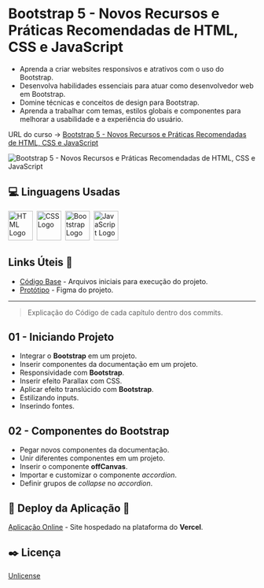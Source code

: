 # Bootstrap 5 - Novos Recursos e Práticas Recomendadas de HTML, CSS e JavaScript

* Aprenda a criar websites responsivos e atrativos com o uso do Bootstrap.
* Desenvolva habilidades essenciais para atuar como desenvolvedor web em Bootstrap.
* Domine técnicas e conceitos de design para Bootstrap.
* Aprenda a trabalhar com temas, estilos globais e componentes para melhorar a usabilidade e a experiência do usuário.

URL do curso -> [Bootstrap 5 - Novos Recursos e Práticas Recomendadas de HTML, CSS e JavaScript](https://cursos.alura.com.br/course/bootstrap-5-novos-recursos-praticas-html-css-javascript)

![Bootstrap 5 - Novos Recursos e Práticas Recomendadas de HTML, CSS e JavaScript](https://www.alura.com.br/assets/api/share/curso-bootstrap-5-novos-recursos-praticas-html-css-javascript.png)

## :computer: Linguagens Usadas
<div>
    <img alt='HTML Logo' height='60' width='50' src='https://raw.githubusercontent.com/get-icon/geticon/fc0f660daee147afb4a56c64e12bde6486b73e39/icons/html-5.svg' />&nbsp;
    <img alt='CSS Logo' height='60' width='50' src='https://raw.githubusercontent.com/get-icon/geticon/fc0f660daee147afb4a56c64e12bde6486b73e39/icons/css-3.svg' />&nbsp;
    <img alt='Bootstrap Logo' height='60' width='50' src='https://raw.githubusercontent.com/get-icon/geticon/fc0f660daee147afb4a56c64e12bde6486b73e39/icons/bootstrap.svg' />&nbsp;
    <img alt='JavaScript Logo' height='60' width='50' src='https://raw.githubusercontent.com/get-icon/geticon/fc0f660daee147afb4a56c64e12bde6486b73e39/icons/javascript.svg' />&nbsp;
</div>

## Links Úteis &#x1F517;
* [Código Base](https://github.com/alura-cursos/bootstrap-2985/archive/refs/heads/preparando-ambiente.zip) - Arquivos iniciais para execução do projeto.
* [Protótipo](https://www.figma.com/file/1jsN5KMprfMLOrYc8QrJZh/Serenatto-%7C-2985---Bootstrap-5--Curso-2?node-id=116-73816&t=5dm4t8L04oQaVFAj-0) - Figma do projeto.

***

> Explicação do Código de cada capítulo dentro dos commits.

## 01 - Iniciando Projeto
* Integrar o **Bootstrap** em um projeto.
* Inserir componentes da documentação em um projeto.
* Responsividade com **Bootstrap**.
* Inserir efeito Parallax com CSS.
* Aplicar efeito translúcido com **Bootstrap**.
* Estilizando inputs.
* Inserindo fontes.

## 02 - Componentes do Bootstrap
* Pegar novos componentes da documentação.
* Unir diferentes componentes em um projeto.
* Inserir o componente **offCanvas**.
* Importar e customizar o componente *accordion*.
* Definir grupos de *collapse* no *accordion*.

## :open_file_folder: Deploy da Aplicação :dash:
[Aplicação Online](URL_DO_DEPLOY) - Site hospedado na plataforma do **Vercel**.

## :black_nib: Licença
[Unlicense](https://unlicense.org)